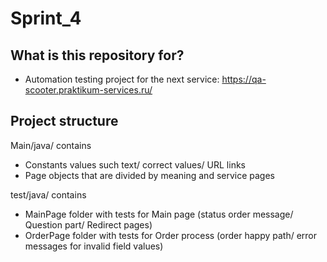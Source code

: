 # Sprint_4

<h2>What is this repository for?</h2>
<ul>
<li> Automation testing project for the next service: <a href="https://qa-scooter.praktikum-services.ru/"> https://qa-scooter.praktikum-services.ru/ </a>
</li>
</ul>

<h2>Project structure</h2>
Main/java/ contains 
<ul>
<li> Constants values such text/ correct values/ URL links </li> 
<li> Page objects that are divided by meaning and service pages </li>
</ul>

test/java/ contains
<ul>
<li> MainPage folder with tests for Main page (status order message/ Question part/ Redirect pages) </li> 
<li> OrderPage folder with tests for Order process (order happy path/ error messages for invalid field values)</li>
</ul>

